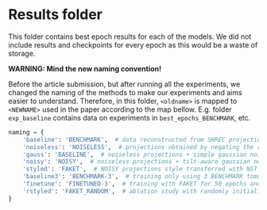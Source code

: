 # Results folder

This folder contains best epoch results for each of the models. We did not include results and checkpoints for every epoch as this would be a waste of storage.


**WARNING: Mind the new naming convention!**

Before the article submission, but after running all the experiments, we changed the naming of the methods to make our experiments and aims easier to understand. Therefore, in this folder, `<oldname>` is mapped to `<NEWNAME>` used in the paper according to the map bellow. E.g. folder `exp_baseline` contains data on experiments in `best_epochs_BENCHMARK`, etc.

```python
naming = {
    'baseline': 'BENCHMARK',  # data reconstructed from SHREC projections
    'noiseless': 'NOISELESS',  # projections obtained by negating the result of radon transform
    'gauss': 'BASELINE',  # noiseless projections + simple gaussian noise
    'noisy': 'NOISY',  # noiseless projections + tilt-aware gaussian noise
    'styled': 'FAKET',  # NOISY projections style transferred with NST
    'baseline3': 'BENCHMARK-3',  # training only using 3 BENCHMARK tomos
    'finetune': 'FINETUNED-3',  # training with FAKET for 50 epochs and then fine-tuned using 3 BENCHMARK tomos
    'rstyled': 'FAKET_RANDOM',  # ablation study with randomly initialized NST network (instead of using pretrained weights on ImageNet)
}
```

